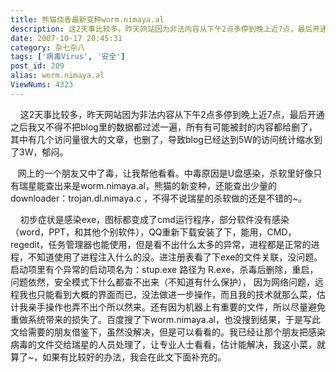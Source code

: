 ```yaml
---
title: 熊猫烧香最新变种worm.nimaya.al
description: 这2天事比较多，昨天网站因为非法内容从下午2点多停到晚上近7点，最后开通之后我又不得不把blog里的数据都过滤一遍，所有有可能被封的内容都给删了，其中有几个访问量很大的文章，也删了，导致blog已经达到5W的访问统计缩水到了3W，郁闷。网上的一个朋友又中了毒，让我帮他看看。中毒原因是U盘感染，杀软里好像只有瑞星能查出来是worm.nimaya.al，熊猫的新变种，还能查出少量的downloader：trojan.dl.nimaya.c，不得不说瑞星的杀软做的还是不错的~。
date: 2007-10-17 20:45:31
category: 杂七杂八
tags: ['病毒Virus', '安全']
post_id: 209
alias: worm.nimaya.al
ViewNums: 4323
---
```


    这2天事比较多，昨天网站因为非法内容从下午2点多停到晚上近7点，最后开通之后我又不得不把blog里的数据都过滤一遍，所有有可能被封的内容都给删了，其中有几个访问量很大的文章，也删了，导致blog已经达到5W的访问统计缩水到了3W，郁闷。

   网上的一个朋友又中了毒，让我帮他看看。中毒原因是U盘感染，杀软里好像只有瑞星能查出来是worm.nimaya.al，熊猫的新变种，还能查出少量的downloader：trojan.dl.nimaya.c ，不得不说瑞星的杀软做的还是不错的~。

    初步症状是感染exe，图标都变成了cmd运行程序，部分软件没有感染（word，PPT，和其他个别软件），QQ重新下载安装了下，能用，CMD，regedit，任务管理器也能使用，但是看不出什么太多的异常，进程都是正常的进程，不知道使用了进程注入什么的没。进注册表看了下exe的文件关联，没问题。启动项里有个异常的启动项名为：stup.exe 路径为 R.exe，杀毒后删除，重启，问题依然，安全模式下什么都查不出来（不知道有什么保护）， 因为网络问题，远程我也只能看到大概的界面而已，没法做进一步操作，而且我的技术就那么菜，估计我亲手操作也弄不出个所以然来。还有因为机器上有重要的文件，所以尽量避免重做系统带来的损失了。百度搜了下worm.nimaya.al，也没搜到结果，于是写此文给需要的朋友借鉴下，虽然没解决，但是可以看看的。我已经让那个朋友把感染病毒的文件交给瑞星的人员处理了，让专业人士看看，估计能解决，我这小菜，就算了~，如果有比较好的办法，我会在此文下面补充的。

